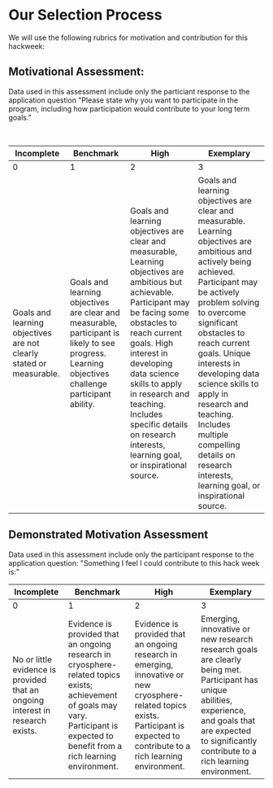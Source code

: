 # Our Selection Process

We will use the following rubrics for motivation and contribution for this hackweek:

## Motivational Assessment: 

Data used in this assessment include only the particiant response to the application question "Please state why you want to participate in the program, including how participation would contribute to your long term goals."

<br>

| Incomplete | Benchmark | High | Exemplary |
| --- | --- | --- | --- |
|  0  | 1 | 2 | 3 |
| Goals and learning objectives are not clearly stated or measurable. | Goals and learning objectives are clear and measurable, participant is likely to see progress.  Learning objectives challenge participant ability. |  Goals and learning objectives are clear and measurable, Learning objectives are ambitious but achievable.  Participant may be facing some obstacles to reach current goals. High interest in developing data science skills to apply in research and teaching.  Includes specific details on research interests, learning goal, or inspirational source. |Goals and learning objectives are clear and measurable. Learning objectives are ambitious and actively being achieved.  Participant may be actively problem solving to overcome significant obstacles to reach current goals. Unique interests in developing data science skills to apply in research and teaching.  Includes multiple compelling details on research interests, learning goal, or inspirational source. |

## Demonstrated Motivation Assessment

Data used in this assessment include only the participant response to the application question: "Something I feel I could contribute to this hack week is:"

| Incomplete | Benchmark | High | Exemplary |
| --- | --- | --- | --- |
|  0  | 1 | 2 | 3 |
| No or little evidence is provided that an ongoing interest in research exists. | Evidence is provided that an ongoing research in cryosphere-related topics exists; achievement of goals may vary.  Participant is expected to benefit from a rich learning environment. | Evidence is provided that an ongoing research in emerging, innovative or new cryosphere-related topics exists. Participant is expected to contribute to a rich learning environment. | Emerging, innovative or new research research goals are clearly being met.  Participant has unique abilities, experience, and goals that are expected to significantly contribute to a rich learning environment. |
